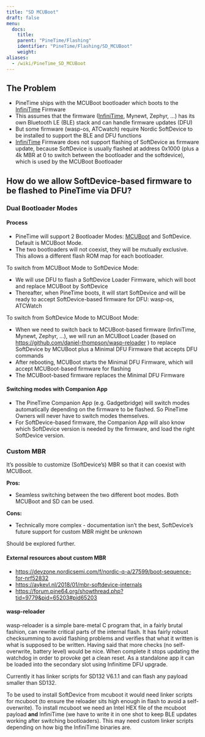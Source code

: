 ```yaml
---
title: "SD MCUBoot"
draft: false
menu:
  docs:
    title:
    parent: "PineTime/Flashing"
    identifier: "PineTime/Flashing/SD_MCUBoot"
    weight:
aliases:
  - /wiki/PineTime_SD_MCUBoot
---
```


## The Problem

* PineTime ships with the MCUBoot bootloader which boots to the [InfiniTime](/documentation/PineTime/Software/InfiniTime) Firmware
* This assumes that the firmware ([InfiniTime](/documentation/PineTime/Software/InfiniTime), Mynewt, Zephyr, ...) has its own Bluetooth LE (BLE) stack and can handle firmware updates (DFU)
* But some firmware (wasp-os, ATCwatch) require Nordic SoftDevice to be installed to support the BLE and DFU functions
* [InfiniTime](/documentation/PineTime/Software/InfiniTime) Firmware does not support flashing of SoftDevice as firmware update, because SoftDevice is usually flashed at address 0x1000 (plus a 4k MBR at 0 to switch between the bootloader and the softdevice), which is used by the MCUBoot Bootloader

## How do we allow SoftDevice-based firmware to be flashed to PineTime via DFU?

### Dual Bootloader Modes

#### Process

* PineTime will support 2 Bootloader Modes: [MCUBoot](https://github.com/JuulLabs-OSS/mcuboot/wiki) and SoftDevice. Default is MCUBoot Mode.
* The two bootloaders will not coexist, they will be mutually exclusive. This allows a different flash ROM map for each bootloader.

To switch from MCUBoot Mode to SoftDevice Mode:

* We will use DFU to flash a SoftDevice Loader Firmware, which will boot and replace MCUBoot by SoftDevice
* Thereafter, when PineTime boots, it will start SoftDevice and will be ready to accept SoftDevice-based firmware for DFU: wasp-os, ATCWatch

To switch from SoftDevice Mode to MCUBoot Mode:

* When we need to switch back to MCUBoot-based firmware (InfiniTime, Mynewt, Zephyr, ...), we will run an MCUBoot Loader (based on https://github.com/daniel-thompson/wasp-reloader
) to replace SoftDevice by MCUBoot plus a Minimal DFU Firmware that accepts DFU commands
* After rebooting, MCUBoot starts the Minimal DFU Firmware, which will accept MCUBoot-based firmware for flashing
* The MCUBoot-based firmware replaces the Minimal DFU Firmware

#### Switching modes with Companion App

* The PineTime Companion App (e.g. Gadgetbridge) will switch modes automatically depending on the firmware to be flashed. So PineTime Owners will never have to switch modes themselves.
* For SoftDevice-based firmware, the Companion App will also know which SoftDevice version is needed by the firmware, and load the right SoftDevice version.

### Custom MBR

It’s possible to customize (SoftDevice’s) MBR so that it can coexist with MCUBoot.

**Pros:**

* Seamless switching between the two different boot modes. Both MCUBoot and SD can be used.

**Cons:**

* Technically more complex - documentation isn’t the best, SoftDevice’s future support for custom MBR might be unknown

Should be explored further.

#### External resources about custom MBR

* https://devzone.nordicsemi.com/f/nordic-q-a/27599/boot-sequence-for-nrf52832
* https://aykevl.nl/2018/01/mbr-softdevice-internals
* https://forum.pine64.org/showthread.php?tid=9779&pid=65203#pid65203

#### wasp-reloader

wasp-reloader is a simple bare-metal C program that, in a fairly brutal fashion, can rewrite critical parts of the internal flash. It has fairly robust checksumming to avoid flashing problems and verifies that what it written is what is supposed to be written. Having said that more checks (no self-overwrite, battery level) would be nice. When complete it stops updating the watchdog in order to provoke get a clean reset. As a standalone app it can be loaded into the secondary slot using Infinitime DFU upgrade.

Currently it has linker scripts for SD132 V6.1.1 and can flash any payload smaller than SD132.

To be used to install SoftDevice from mcuboot it would need linker scripts for mcuboot (to ensure the reloader sits high enough in flash to avoid a self-overwrite). To install mcuboot we need an Intel HEX file of the mcuboot payload **and** InfiniTime (we have to write it in one shot to keep BLE updates working after switching bootloaders). This may need custom linker scripts depending on how big the InfiniTime binaries are.
